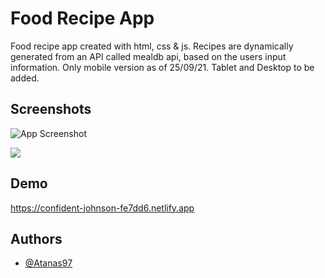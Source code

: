 
# Food Recipe App
Food recipe app created with html, css & js. Recipes are dynamically generated from an API called mealdb api, based on the users input information. 
Only mobile version as of 25/09/21. Tablet and Desktop to be added.




## Screenshots

![App Screenshot]()

<img src="screenshot-recipe.png">

  
## Demo

https://confident-johnson-fe7dd6.netlify.app

  
## Authors

- [@Atanas97](https://www.github.com/Atanas97)

  
